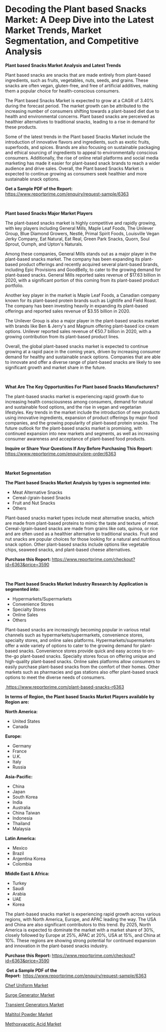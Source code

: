 <p><h1>Decoding the Plant based Snacks Market: A Deep Dive into the Latest Market Trends, Market Segmentation, and Competitive Analysis</h1></p><p><strong>Plant based Snacks Market Analysis and Latest Trends</strong></p>
<p><p>Plant based snacks are snacks that are made entirely from plant-based ingredients, such as fruits, vegetables, nuts, seeds, and grains. These snacks are often vegan, gluten-free, and free of artificial additives, making them a popular choice for health-conscious consumers.</p><p>The Plant based Snacks Market is expected to grow at a CAGR of 3.40% during the forecast period. The market growth can be attributed to the increasing number of consumers shifting towards a plant-based diet due to health and environmental concerns. Plant based snacks are perceived as healthier alternatives to traditional snacks, leading to a rise in demand for these products.</p><p>Some of the latest trends in the Plant based Snacks Market include the introduction of innovative flavors and ingredients, such as exotic fruits, superfoods, and spices. Brands are also focusing on sustainable packaging and ethical sourcing of ingredients to appeal to environmentally conscious consumers. Additionally, the rise of online retail platforms and social media marketing has made it easier for plant-based snack brands to reach a wider audience and drive sales. Overall, the Plant based Snacks Market is expected to continue growing as consumers seek healthier and more sustainable snack options.</p></p>
<p><strong>Get a Sample PDF of the Report:&nbsp;</strong> <a href="https://www.reportprime.com/enquiry/request-sample/6363">https://www.reportprime.com/enquiry/request-sample/6363</a></p>
<p>&nbsp;</p>
<p><strong>Plant based Snacks Major Market Players</strong></p>
<p><p>The plant-based snacks market is highly competitive and rapidly growing, with key players including General Mills, Maple Leaf Foods, The Unilever Group, Blue Diamond Growers, Nestlé, Primal Spirit Foods, Louisville Vegan Jerky Company, Eat Natural, Eat Real, Green Park Snacks, Quorn, Soul Sprout, Oumph, and Upton's Naturals.</p><p>Among these companies, General Mills stands out as a major player in the plant-based snacks market. The company has been expanding its plant-based product offerings and recently acquired several plant-based brands, including Epic Provisions and GoodBelly, to cater to the growing demand for plant-based snacks. General Mills reported sales revenue of $17.63 billion in 2020, with a significant portion of this coming from its plant-based product portfolio.</p><p>Another key player in the market is Maple Leaf Foods, a Canadian company known for its plant-based protein brands such as Lightlife and Field Roast. The company has been investing heavily in expanding its plant-based offerings and reported sales revenue of $3.55 billion in 2020.</p><p>The Unilever Group is also a major player in the plant-based snacks market with brands like Ben & Jerry's and Magnum offering plant-based ice cream options. Unilever reported sales revenue of €50.7 billion in 2020, with a growing contribution from its plant-based product lines.</p><p>Overall, the global plant-based snacks market is expected to continue growing at a rapid pace in the coming years, driven by increasing consumer demand for healthy and sustainable snack options. Companies that are able to innovate and offer a diverse range of plant-based snacks are likely to see significant growth and market share in the future.</p></p>
<p>&nbsp;</p>
<p><strong>What Are The Key Opportunities For Plant based Snacks Manufacturers?</strong></p>
<p><p>The plant-based snacks market is experiencing rapid growth due to increasing health consciousness among consumers, demand for natural and sustainable food options, and the rise in vegan and vegetarian lifestyles. Key trends in the market include the introduction of new products using innovative ingredients, expansion of product offerings by major food companies, and the growing popularity of plant-based protein snacks. The future outlook for the plant-based snacks market is promising, with continued expansion into new markets and segments, as well as increasing consumer awareness and acceptance of plant-based food products.</p></p>
<p><strong>Inquire or Share Your Questions If Any Before Purchasing This Report:</strong> <a href="https://www.reportprime.com/enquiry/pre-order/6363">https://www.reportprime.com/enquiry/pre-order/6363</a></p>
<p>&nbsp;</p>
<p><strong>Market Segmentation</strong></p>
<p><strong>The Plant based Snacks Market Analysis by types is segmented into:</strong></p>
<p><ul><li>Meat Alternative Snacks</li><li>Cereal-/grain-based Snacks</li><li>Fruit and Nut Snacks</li><li>Others</li></ul></p>
<p><p>Plant-based snacks market types include meat alternative snacks, which are made from plant-based proteins to mimic the taste and texture of meat. Cereal-/grain-based snacks are made from grains like oats, quinoa, or rice and are often used as a healthier alternative to traditional snacks. Fruit and nut snacks are popular choices for those looking for a natural and nutritious snack option. Other plant-based snacks include options like vegetable chips, seaweed snacks, and plant-based cheese alternatives.</p></p>
<p><strong>Purchase this Report:&nbsp;</strong><a href="https://www.reportprime.com/checkout?id=6363&price=3590">https://www.reportprime.com/checkout?id=6363&price=3590</a></p>
<p>&nbsp;</p>
<p><strong>The Plant based Snacks Market Industry Research by Application is segmented into:</strong></p>
<p><ul><li>Hypermarkets/Supermarkets</li><li>Convenience Stores</li><li>Specialty Stores</li><li>Online Sales</li><li>Others</li></ul></p>
<p><p>Plant-based snacks are increasingly becoming popular in various retail channels such as hypermarkets/supermarkets, convenience stores, specialty stores, and online sales platforms. Hypermarkets/supermarkets offer a wide variety of options to cater to the growing demand for plant-based snacks. Convenience stores provide quick and easy access to on-the-go plant-based snacks. Specialty stores focus on offering unique and high-quality plant-based snacks. Online sales platforms allow consumers to easily purchase plant-based snacks from the comfort of their homes. Other markets such as pharmacies and gas stations also offer plant-based snack options to meet the diverse needs of consumers.</p></p>
<p><a href="https://www.reportprime.com/plant-based-snacks-r6363">&nbsp;https://www.reportprime.com/plant-based-snacks-r6363</a></p>
<p><strong>In terms of Region, the Plant based Snacks Market Players available by Region are:</strong></p>
<p>
    <p> <strong> North America: </strong>
        <ul>
            <li>United States</li>
            <li>Canada</li>
        </ul>
        </p> 
    <p> <strong> Europe: </strong>
        <ul>
            <li>Germany</li>
            <li>France</li>
            <li>U.K.</li>
            <li>Italy</li>
            <li>Russia</li>
        </ul>
        </p> 
    <p> <strong> Asia-Pacific: </strong>
        <ul>
            <li>China</li>
            <li>Japan</li>
            <li>South Korea</li>
            <li>India</li>
            <li>Australia</li>
            <li>China Taiwan</li>
            <li>Indonesia</li>
            <li>Thailand</li>
            <li>Malaysia</li>
        </ul>
        </p> 
    <p> <strong> Latin America: </strong>
        <ul>
            <li>Mexico</li>
            <li>Brazil</li>
            <li>Argentina Korea</li>
            <li>Colombia</li>
        </ul>
        </p> 
    <p> <strong> Middle East & Africa: </strong>
        <ul>
            <li>Turkey</li>
            <li>Saudi</li>
            <li>Arabia</li>
            <li>UAE</li>
            <li>Korea</li>
        </ul>
    </p>
    </p>
<p><p>The plant-based snacks market is experiencing rapid growth across various regions, with North America, Europe, and APAC leading the way. The USA and China are also significant contributors to this trend. By 2025, North America is expected to dominate the market with a market share of 30%, closely followed by Europe at 25%, APAC at 20%, USA at 15%, and China at 10%. These regions are showing strong potential for continued expansion and innovation in the plant-based snacks industry.</p></p>
<p><strong>Purchase this Report: </strong><a href="https://www.reportprime.com/checkout?id=6363&price=3590">https://www.reportprime.com/checkout?id=6363&price=3590</a></p>
<p>&nbsp;<strong>Get a Sample PDF of the Report:&nbsp;&nbsp;</strong><a href="https://www.reportprime.com/enquiry/request-sample/6363">https://www.reportprime.com/enquiry/request-sample/6363</a></p>
<p><strong></strong></p>
<p><p><a href="https://issuu.com/reportprime-2/docs/chef-uniform-market-size-2030.pptx_56fc5bb77d3178">Chef Uniform Market</a></p><p><a href="https://www.linkedin.com/pulse/global-surge-generator-market-focus-application-end-use-industry-2bxye?trackingId=p6nUrvBuQ7mTi0OzmPR4yQ%3D%3D">Surge Generator Market</a></p><p><a href="https://www.linkedin.com/pulse/exploring-transient-generators-market-dynamics-global-trends-fhvae?trackingId=A39MMR2XQAyH4Y5xQs5Clg%3D%3D">Transient Generators Market</a></p><p><a href="https://github.com/nathandecarvalho/Market-Research-Report-List-4/blob/main/maltitol-powder-market.md">Maltitol Powder Market</a></p><p><a href="https://github.com/julyju69/Market-Research-Report-List-4/blob/main/methoxyacetic-acid-market.md">Methoxyacetic Acid Market</a></p></p>